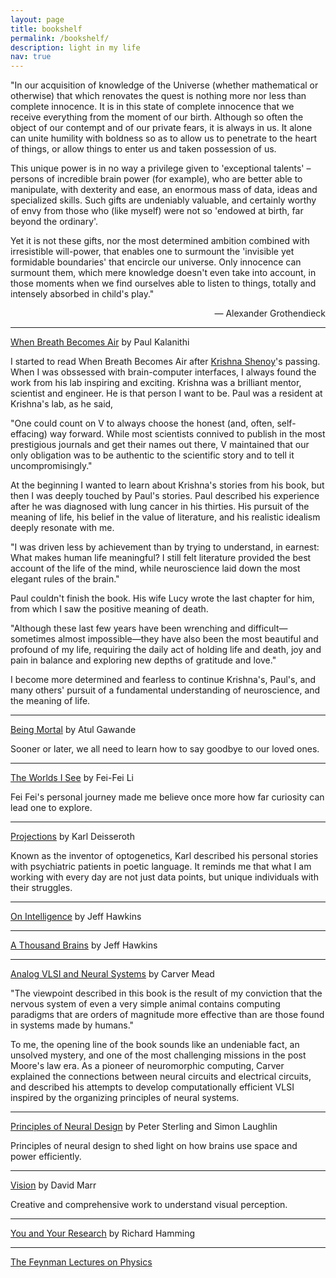 ```yaml
---
layout: page
title: bookshelf
permalink: /bookshelf/
description: light in my life
nav: true
---
```


"In our acquisition of knowledge of the Universe (whether mathematical or otherwise) that which renovates the quest is nothing more nor less than complete innocence. It is in this state of complete innocence that we receive everything from the moment of our birth. Although so often the object of our contempt and of our private fears, it is always in us. It alone can unite humility with boldness so as to allow us to penetrate to the heart of things, or allow things to enter us and taken possession of us.

This unique power is in no way a privilege given to 'exceptional talents' – persons of incredible brain power (for example), who are better able to manipulate, with dexterity and ease, an enormous mass of data, ideas and specialized skills. Such gifts are undeniably valuable, and certainly worthy of envy from those who (like myself) were not so 'endowed at birth, far beyond the ordinary'.

Yet it is not these gifts, nor the most determined ambition combined with irresistible will-power, that enables one to surmount the 'invisible yet formidable boundaries' that encircle our universe. Only innocence can surmount them, which mere knowledge doesn't even take into account, in those moments when we find ourselves able to listen to things, totally and intensely absorbed in child's play."

<div style="text-align: right"> — Alexander Grothendieck</div>

---

[When Breath Becomes Air](https://www.goodreads.com/book/show/25899336-when-breath-becomes-air) by Paul Kalanithi

I started to read When Breath Becomes Air after [Krishna Shenoy](https://www.nature.com/articles/s41593-023-01294-8)'s passing. When I was obssessed with brain-computer interfaces, I always found the work from his lab inspiring and exciting. Krishna was a brilliant mentor, scientist and engineer. He is that person I want to be. Paul was a resident at Krishna's lab, as he said,

"One could count on V to always choose the honest (and, often, self-effacing) way forward. While most scientists connived to publish in the most prestigious journals and get their names out there, V maintained that our only obligation was to be authentic to the scientific story and to tell it uncompromisingly."

At the beginning I wanted to learn about Krishna's stories from his book, but then I was deeply touched by Paul's stories. Paul described his experience after he was diagnosed with lung cancer in his thirties. His pursuit of the meaning of life, his belief in the value of literature, and his realistic idealism deeply resonate with me.

"I was driven less by achievement than by trying to understand, in earnest: What makes human life meaningful? I still felt literature provided the best account of the life of the mind, while neuroscience laid down the most elegant rules of the brain."

Paul couldn't finish the book. His wife Lucy wrote the last chapter for him, from which I saw the positive meaning of death. 

"Although these last few years have been wrenching and difficult—sometimes almost impossible—they have also been the most beautiful and profound of my life, requiring the daily act of holding life and death, joy and pain in balance and exploring new depths of gratitude and love."

I become more determined and fearless to continue Krishna's, Paul's, and many others' pursuit of a fundamental understanding of neuroscience, and the meaning of life.

---

[Being Mortal](https://www.goodreads.com/en/book/show/20696006) by Atul Gawande

Sooner or later, we all need to learn how to say goodbye to our loved ones.

---

[The Worlds I See](https://www.goodreads.com/en/book/show/144405196) by Fei-Fei Li

Fei Fei's personal journey made me believe once more how far curiosity can lead one to explore.

---

[Projections](https://www.goodreads.com/en/book/show/55411738) by Karl Deisseroth

Known as the inventor of optogenetics, Karl described his personal stories with psychiatric patients in poetic language. It reminds me that what I am working with every day are not just data points, but unique individuals with their struggles.

---

[On Intelligence](https://numenta.com/resources/on-intelligence/) by Jeff Hawkins

---

[A Thousand Brains](https://numenta.com/a-thousand-brains-by-jeff-hawkins) by Jeff Hawkins

---
[Analog VLSI and Neural Systems](https://www.goodreads.com/en/book/show/1712205) by Carver Mead

"The viewpoint described in this book is the result of my conviction that the nervous system of even a very simple animal contains computing paradigms that are orders of magnitude more effective than are those found in systems made by humans." 

To me, the opening line of the book sounds like an undeniable fact, an unsolved mystery, and one of the most challenging missions in the post Moore's law era. As a pioneer of neuromorphic computing, Carver explained the connections between neural circuits and electrical circuits, and described his attempts to develop computationally efficient VLSI inspired by the organizing principles of neural systems.

---

[Principles of Neural Design](https://mitpress.mit.edu/books/principles-neural-design) by Peter Sterling and Simon Laughlin

Principles of neural design to shed light on how brains use space and power efficiently.

---

[Vision](https://mitpress.mit.edu/books/vision) by David Marr

Creative and comprehensive work to understand visual perception.

---

[You and Your Research](https://www.cs.virginia.edu/~robins/YouAndYourResearch.html) by Richard Hamming

---

[The Feynman Lectures on Physics](https://www.feynmanlectures.caltech.edu/)